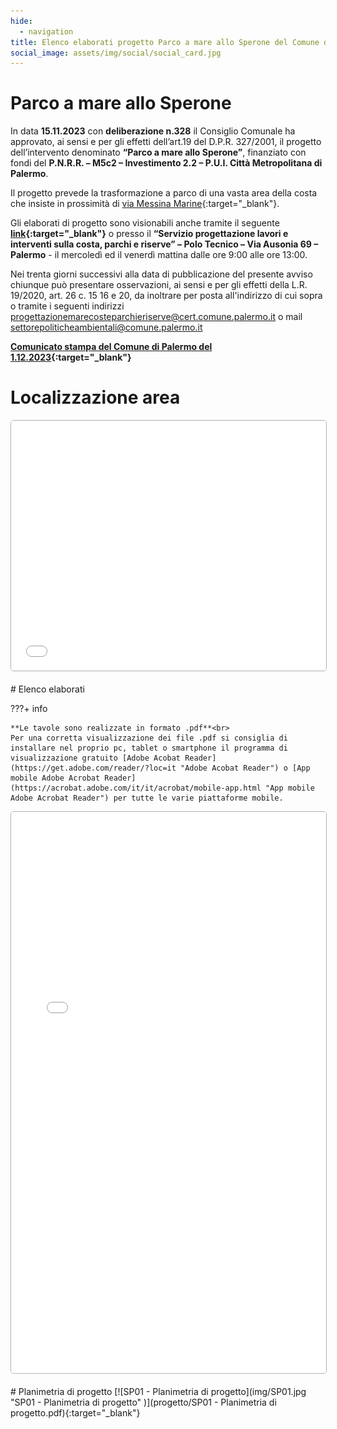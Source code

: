 ```yaml
---
hide:
  - navigation
title: Elenco elaborati progetto Parco a mare allo Sperone del Comune di Palermo
social_image: assets/img/social/social_card.jpg
---
```


# Parco a mare allo Sperone

In data **15.11.2023** con **deliberazione n.328** il Consiglio Comunale ha approvato, ai sensi e per gli effetti dell’art.19 del D.P.R. 327/2001, il progetto dell’intervento denominato **“Parco a mare allo Sperone”**, finanziato con fondi del **P.N.R.R. – M5c2 – Investimento 2.2 – P.U.I. Città Metropolitana di Palermo**.

Il progetto prevede la trasformazione a parco di una vasta area della costa che insiste in prossimità di [via Messina Marine](https://www.openstreetmap.org/?mlat=38.10260&mlon=13.39764#map=17/38.10260/13.39764 "via Messina Marine"){:target="_blank"}. 

Gli elaborati di progetto sono visionabili anche tramite il seguente **[link](https://drive.google.com/drive/folders/1FvhOm5sXzzi84pJOAyKFZQGtAMxOqxHx?usp=sharing){:target="_blank"}** o presso il **“Servizio progettazione lavori e interventi sulla costa, parchi e riserve” – Polo Tecnico – Via Ausonia 69 – Palermo** - il mercoledì ed il venerdì mattina dalle ore 9:00 alle ore 13:00.

Nei trenta giorni successivi alla data di pubblicazione del presente avviso chiunque può presentare osservazioni, ai sensi e per gli effetti della L.R. 19/2020, art. 26 c. 15 16 e 20, da inoltrare per posta all'indirizzo di cui sopra o tramite i seguenti indirizzi [progettazionemarecosteparchieriserve@cert.comune.palermo.it](mailto:progettazionemarecosteparchieriserve@cert.comune.palermo.it "progettazionemarecosteparchieriserve@cert.comune.palermo.it") o mail [settorepoliticheambientali@comune.palermo.it](mailto:settorepoliticheambientali@comune.palermo.it "settorepoliticheambientali@comune.palermo.it")

**[Comunicato stampa del Comune di Palermo del 1.12.2023](https://www.comune.palermo.it/palermo-informa-dettaglio.php?tp=4&id=39254 "Comunicato stampa del Comune di Palermo del 1.12.2023"){:target="_blank"}**

# Localizzazione area
 <div>
<iframe width="100%" height="400px" frameborder="0" allowfullscreen allow="geolocation" src="//umap.openstreetmap.fr/it/map/parco-a-mare-allo-sperone_993472?scaleControl=false&miniMap=false&scrollWheelZoom=false&zoomControl=true&editMode=disabled&moreControl=false&searchControl=null&tilelayersControl=null&embedControl=null&datalayersControl=true&onLoadPanel=undefined&captionBar=false&captionMenus=false#16/38.1033/13.4010" style="border: 1px solid rgba(0,0,0,0.3); box-shadow: 0 1 1 rgba(0,0,0,0.3);   border-radius: 5px;  moz-border-radius: 2px;   aspect-ratio: auto;"></iframe>

</div>
<br>
# Elenco elaborati

???+ info

    **Le tavole sono realizzate in formato .pdf**<br>
	Per una corretta visualizzazione dei file .pdf si consiglia di installare nel proprio pc, tablet o smartphone il programma di visualizzazione gratuito [Adobe Acobat Reader](https://get.adobe.com/reader/?loc=it "Adobe Acobat Reader") o [App mobile Adobe Acrobat Reader](https://acrobat.adobe.com/it/it/acrobat/mobile-app.html "App mobile Adobe Acrobat Reader") per tutte le varie piattaforme mobile.

<div>
<iframe width="100%" height="898" src="database.html" style="border: 1px solid rgba(0,0,0,0.3); box-shadow: 0 1 1 rgba(0,0,0,0.3);   border-radius: 5px;  moz-border-radius: 2px;   aspect-ratio: auto;"></iframe>
</div>
<br> 
# Planimetria di progetto
[![SP01 - Planimetria di progetto](img/SP01.jpg "SP01 - Planimetria di progetto" )](progetto/SP01 - Planimetria di progetto.pdf){:target="_blank"}